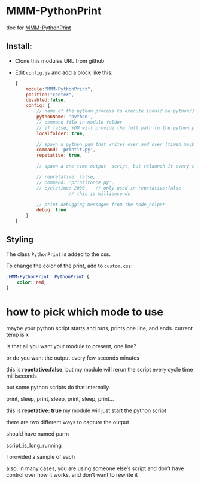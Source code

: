 # MMM-PythonPrint

doc for [MMM-PythonPrint](https://github.com/sdetweil/MMM-PythonPrint)

## Install:

* Clone this modules URL from github

* Edit `config.js` and add a block like this:

	```js
	{
		module:"MMM-PythonPrint",
		position:"center",
		disabled:false,
		config: {
			// name of the python process to execute (could be python3)
			pythonName: 'python',
			// command file in module folder
			// if false, YOU will provide the full path to the python program
			localfolder: true,

			// spawn a python pgm that writes over and over (timed maybe), but keeps running
			command: 'printit.py',
			repetative: true,

			// spawn a one time output  script, but relaunch it every cycletime milliseconds

			// repretative: false,
			// command: 'printitonce.py',
			// cycletime: 2000,   // only used in repetative:false
                        // this is milliseconds

			// print debugging messages from the node_helper
			debug: true
		}
	}
	```

## Styling

The class `PythonPrint` is added to the css.

To change the color of the print, add to `custom.css`:

```css
.MMM-PythonPrint .PythonPrint {
	color: red;
}
```

# how to pick which mode to  use

maybe your python script starts and runs, prints one line, and ends. current temp is x

is that all you want your module to present, one line?

or do you want the output every few seconds minutes

this is **repetative:false**, but my module will rerun the script every cycle time milliseconds

but some python scripts do that internally.

print, sleep, print, sleep, print, sleep, print…

this is **repetative: true**
my module will just start the python script

there are two different ways to capture the output

should have named parm

script_is_long_running

I provided a sample of each

also, in many cases, you are using someone else’s script and don’t have control over how it works, and don’t want to rewrite it
